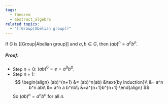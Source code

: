 ```yaml
---
tags:
  - theorem
  - abstract_algebra
related topics:
  - "[[Group|Abelian group]]"
---
```

If $G$ is [[Group|Abelian group]] and $a,b\in G$, then $(ab)^n=a^nb^n$.
##### Proof:
- Step $n=0$:
	$(ab)^0=e=a^0 b^0$.
- Step $n+1$:$$
	\begin{align}
		(ab)^{n+1} 
		&= (ab)^n(ab)
			&\text{by induction}\\
		&= a^n b^n ab\\
		&= a^n a b^nb\\
		&=a^{n+1}b^{n+1}
	\end{align}
	$$
So $(ab)^n=a^nb^n$ for all $n$.